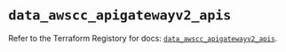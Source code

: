 # `data_awscc_apigatewayv2_apis`

Refer to the Terraform Registory for docs: [`data_awscc_apigatewayv2_apis`](https://registry.terraform.io/providers/hashicorp/awscc/0.70.0/docs/data-sources/apigatewayv2_apis).
